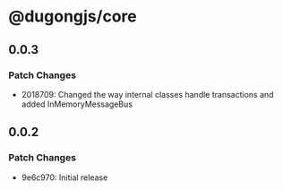 # @dugongjs/core

## 0.0.3

### Patch Changes

- 2018709: Changed the way internal classes handle transactions and added InMemoryMessageBus

## 0.0.2

### Patch Changes

- 9e6c970: Initial release
